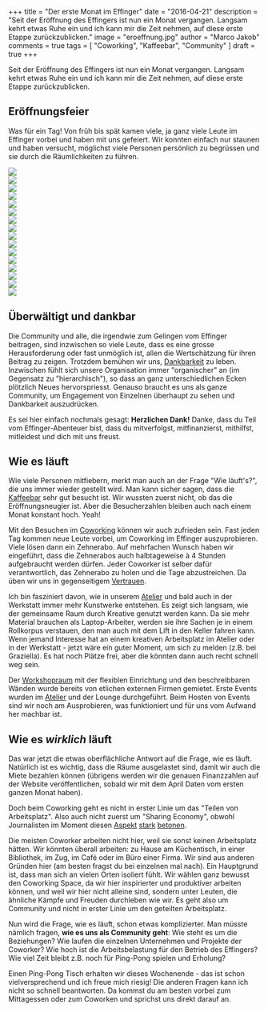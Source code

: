 +++
title = "Der erste Monat im Effinger"
date = "2016-04-21"
description = "Seit der Eröffnung des Effingers ist nun ein Monat vergangen. Langsam kehrt etwas Ruhe ein und ich kann mir die Zeit nehmen, auf diese erste Etappe zurückzublicken."
image = "eroeffnung.jpg"
author = "Marco Jakob"
comments = true
tags = [ "Coworking", "Kaffeebar", "Community" ]
draft = true
+++

<div class="lead">
  Seit der Eröffnung des Effingers ist nun ein Monat vergangen. Langsam kehrt etwas Ruhe ein und ich kann mir die Zeit nehmen, auf diese erste Etappe zurückzublicken.
</div>


## Eröffnungsfeier

Was für ein Tag! Von früh bis spät kamen viele, ja ganz viele Leute im Effinger vorbei und haben mit uns gefeiert. Wir konnten einfach nur staunen und haben versucht, möglichst viele Personen persönlich zu begrüssen und sie durch die Räumlichkeiten zu führen.


<div class="blog-posts-carousel-alt">
  <div>
    <img src="eroeffnung-01.jpg">
  </div>
  <div>
    <img src="eroeffnung-02.jpg">
  </div>
  <div>
    <img src="eroeffnung-03.jpg">
  </div>
  <div>
    <img src="eroeffnung-04.jpg">
  </div>
  <div>
    <img src="eroeffnung-05.jpg">
  </div>
  <div>
    <img src="eroeffnung-06.jpg">
  </div>
  <div>
    <img src="eroeffnung-07.jpg">
  </div>
  <div>
    <img src="eroeffnung-08.jpg">
  </div>
  <div>
    <img src="eroeffnung-09.jpg">
  </div>
  <div>
    <img src="eroeffnung-10.jpg">
  </div>
  <div>
    <img src="eroeffnung-11.jpg">
  </div>
  <div>
    <img src="eroeffnung-12.jpg">
  </div>
  <div>
    <img src="eroeffnung-13.jpg">
  </div>
  <div>
    <img src="eroeffnung-14.jpg">
  </div>
  <div>
    <img src="eroeffnung-15.jpg">
  </div>
  <div>
    <img src="eroeffnung-16.jpg">
  </div>
</div>


## Überwältigt und dankbar

Die Community und alle, die irgendwie zum Gelingen vom Effinger beitragen, sind inzwischen so viele Leute, dass es eine grosse Herausforderung oder fast unmöglich ist, allen die Wertschätzung für ihren Beitrag zu zeigen. Trotzdem bemühen wir uns, [Dankbarkeit](/grundsaetze/dankbarkeit/) zu leben. Inzwischen fühlt sich unsere Organisation immer "organischer" an (im Gegensatz zu "hierarchisch"), so dass an ganz unterschiedlichen Ecken plötzlich Neues hervorspriesst. Genauso braucht es uns als ganze Community, um Engagement von Einzelnen überhaupt zu sehen und Dankbarkeit auszudrücken.

Es sei hier einfach nochmals gesagt: **Herzlichen Dank!** Danke, dass du Teil vom Effinger-Abenteuer bist, dass du mitverfolgst, mitfinanzierst, mithilfst, mitleidest und dich mit uns freust.


## Wie es läuft

Wie viele Personen mitfiebern, merkt man auch an der Frage "Wie läuft's?", die uns immer wieder gestellt wird. Man kann sicher sagen, dass die [Kaffeebar](/kaffeebar/) sehr gut besucht ist. Wir wussten zuerst nicht, ob das die Eröffnungsneugier ist. Aber die Besucherzahlen bleiben auch nach einem Monat konstant hoch. Yeah!

Mit den Besuchen im [Coworking](/coworking/#coworking) können wir auch zufrieden sein. Fast jeden Tag kommen neue Leute vorbei, um Coworking im Effinger auszuprobieren. Viele lösen dann ein Zehnerabo. Auf mehrfachen Wunsch haben wir eingeführt, dass die Zehnerabos auch halbtageweise à 4 Stunden aufgebraucht werden dürfen. Jeder Coworker ist selber dafür verantwortlich, das Zehnerabo zu holen und die Tage abzustreichen. Da üben wir uns in gegenseitigem [Vertrauen](/grundsaetze/vertrauen/).

Ich bin fasziniert davon, wie in unserem [Atelier](/coworking/#atelier) und bald auch in der Werkstatt immer mehr Kunstwerke entstehen. Es zeigt sich langsam, wie der gemeinsame Raum durch Kreative genutzt werden kann. Da sie mehr Material brauchen als Laptop-Arbeiter, werden sie ihre Sachen je in einem Rollkorpus verstauen, den man auch mit dem Lift in den Keller fahren kann. Wenn jemand Interesse hat an einem kreativen Arbeitsplatz im Atelier oder in der Werkstatt - jetzt wäre ein guter Moment, um sich zu melden (z.B. bei Graziella). Es hat noch Plätze frei, aber die könnten dann auch recht schnell weg sein.

Der [Workshopraum](/coworking/#workshopraum) mit der flexiblen Einrichtung und den beschreibbaren Wänden wurde bereits von etlichen externen Firmen gemietet. Erste Events wurden im [Atelier](/coworking/#atelier) und der Lounge durchgeführt. Beim Hosten von Events sind wir noch am Ausprobieren, was funktioniert und für uns vom Aufwand her machbar ist.


## Wie es *wirklich* läuft

Das war jetzt die etwas oberflächliche Antwort auf die Frage, wie es läuft. Natürlich ist es wichtig, dass die Räume ausgelastet sind, damit wir auch die Miete bezahlen können (übrigens werden wir die genauen Finanzzahlen auf der Website veröffentlichen, sobald wir mit dem April Daten vom ersten ganzen Monat haben).

Doch beim Coworking geht es nicht in erster Linie um das "Teilen von Arbeitsplatz". Also auch nicht zuerst um "Sharing Economy", obwohl Journalisten im Moment diesen [Aspekt](http://www.derbund.ch/bern/nachrichten/Das-Buero-ist-auch-ein-Kaffeehaus-/story/29110609) [stark](http://www.bernerzeitung.ch/wirtschaft/wie-das-teilen-von-wohnungen-und-bueros-in-der-schweiz-einzug-haelt/story/15225745) [betonen](http://www.srf.ch/news/regional/bern-freiburg-wallis/coworking-mehr-als-ein-hippes-gemeinschaftsbuero).

Die meisten Coworker arbeiten nicht hier, weil sie sonst keinen Arbeitsplatz hätten. Wir könnten überall arbeiten: zu Hause am Küchentisch, in einer Bibliothek, im Zug, im Café oder im Büro einer Firma. Wir sind aus anderen Gründen hier (am besten fragst du bei einzelnen mal nach). Ein Hauptgrund ist, dass man sich an vielen Orten isoliert fühlt. Wir wählen ganz bewusst den Coworking Space, da wir hier inspirierter und produktiver arbeiten können, und weil wir hier nicht alleine sind, sondern unter Leuten, die ähnliche Kämpfe und Freuden durchleben wie wir. Es geht also um Community und nicht in erster Linie um den geteilten Arbeitsplatz.

Nun wird die Frage, wie es läuft, schon etwas komplizierter. Man müsste nämlich fragen, **wie es uns als Community geht**: Wie steht es um die Beziehungen? Wie laufen die einzelnen Unternehmen und Projekte der Coworker? Wie hoch ist die Arbeitsbelastung für den Betrieb des Effingers? Wie viel Zeit bleibt z.B. noch für Ping-Pong spielen und Erholung?

Einen Ping-Pong Tisch erhalten wir dieses Wochenende - das ist schon vielversprechend und ich freue mich riesig! Die anderen Fragen kann ich nicht so schnell beantworten. Da kommst du am besten vorbei zum Mittagessen oder zum Coworken und sprichst uns direkt darauf an.
